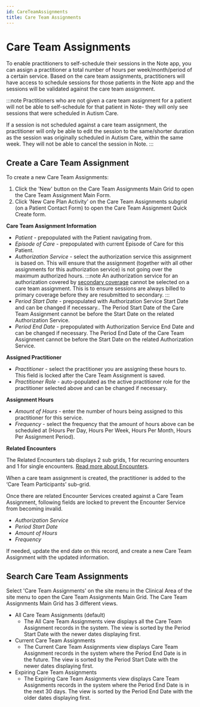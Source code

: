 ```yaml
---
id: CareTeamAssignments
title: Care Team Assignments
---
```


# Care Team Assignments
To enable practitioners to self-schedule their sessions in the Note app, you can assign a practitioner a total number of hours per week/month/period of a certain service. Based on the care team assignments, practitioners will have access to schedule sessions for those patients in the Note app and the sessions will be validated against the care team assignment.

:::note
Practitioners who are not given a care team assignment for a patient will not be able to self-schedule for that patient in Note- they will only see sessions that were scheduled in Autism Care.

If a session is not scheduled against a care team assignment, the practitioner will only be able to edit the session to the same/shorter duration as the session was originally scheduled in Autism Care, within the same week. They will not be able to cancel the session in Note.
::: 

## Create a Care Team Assignment
To create a new Care Team Assignments:
1. Click the 'New' button on the Care Team Assignments Main Grid to open the Care Team Assignment Main Form.
2. Click 'New Care Plan Activity' on the Care Team Assignments subgrid (on a Patient Contact Form) to open the Care Team Assignment Quick Create form.


**Care Team Assignment Information**
- *Patient* - prepopulated with the Patient navigating from.
- *Episode of Care* - prepopulated with current Episode of Care for this Patient.
- *Authorization Service* - select the authorization service this assignment is based on. This will ensure that the assignment (together with all other assignments for this authorization service) is not going over the maximum authorized hours.
:::note
An authorization service for an authorization covered by [secondary coverage](../Patients/Coverages.md) cannot be selected on a care team assignment. This is to ensure sessions are always billed to primary coverage before they are resubmitted to secondary.
:::
- *Period Start Date* - prepopulated with Authorization Service Start Date and can be changed if necessary.. The Period Start Date of the Care Team Assignment cannot be before the Start Date on the related Authorization Service.
- *Period End Date* - prepopulated with Authorization Service End Date and can be changed if necessary. The Period End Date of the Care Team Assignment cannot be before the Start Date on the related Authorization Service.

**Assigned Practitioner**
- *Practitioner* - select the practitioner you are assigning these hours to. This field is locked after the Care Team Assignment is saved.
- *Practitioner Role* - auto-populated as the active practitioner role for the practitioner selected above and can be changed if necessary.

**Assignment Hours**
- *Amount of Hours* - enter the number of hours being assigned to this practitioner for this service.
- *Frequency* - select the frequency that the amount of hours above can be scheduled at (Hours Per Day, Hours Per Week, Hours Per Month, Hours Per Assignment Period).

**Related Encounters** 

The Related Encounters tab displays 2 sub grids, 1 for recurring enounters and 1 for single encounters. [Read more about Encounters](SingleEncounters).


When a care team assignment is created, the practitioner is added to the ‘Care Team Participants’ sub-grid.

Once there are related Encounter Services created against a Care Team Assignment, following fields are locked to prevent the Encounter Service from becoming invalid.
- *Authorization Service*
- *Period Start Date*
- *Amount of Hours*
- *Frequency*

If needed, update the end date on this record, and create a new Care Team Assignment with the updated information.

## Search Care Team Assignments

Select 'Care Team Assignments' on the site menu in the Clinical Area of the site menu to open the Care Team Assignments Main Grid. The Care Team Assignments Main Grid has 3 different views.
- All Care Team Assignments (default)
    - The All Care Team Assignments view displays all the Care Team Assignment records in the system. The view is sorted by the Period Start Date with the newer dates displaying first. 
- Current Care Team Assignments
    - The Current Care Team Assignments view displays Care Team Assignment records in the system where the Period End Date is in the future. The view is sorted by the Period Start Date with the newer dates displaying first. 
- Expiring Care Team Assignments 
    - The Expiring Care Team Assignments view displays Care Team Assignments records in the system where the Period End Date is in the next 30 days. The view is sorted by the Period End Date with the older dates displaying first.